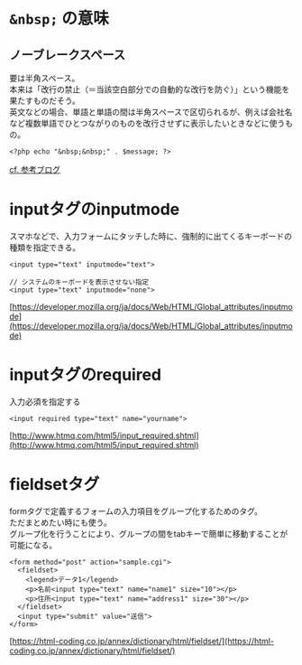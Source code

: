 # `&nbsp;` の意味
## ノーブレークスペース
要は半角スペース。  
本来は「改行の禁止（＝当該空白部分での自動的な改行を防ぐ）」という機能を果たすものだそう。  
英文などの場合、単語と単語の間は半角スペースで区切られるが、例えば会社名など複数単語でひとつながりのものを改行させずに表示したいときなどに使うもの。  
```
<?php echo "&nbsp;&nbsp;" . $message; ?>
```
[cf. 参考ブログ](https://www.asoblock.net/contents/nbsp)

# inputタグのinputmode
スマホなどで、入力フォームにタッチした時に、強制的に出てくるキーボードの種類を指定できる。
```
<input type="text" inputmode="text">

// システムのキーボードを表示させない指定
<input type="text" inputmode="none">
```
[https://developer.mozilla.org/ja/docs/Web/HTML/Global_attributes/inputmode](https://developer.mozilla.org/ja/docs/Web/HTML/Global_attributes/inputmode)

# inputタグのrequired
入力必須を指定する
```
<input required type="text" name="yourname"> 
```
[http://www.htmq.com/html5/input_required.shtml](http://www.htmq.com/html5/input_required.shtml)

# fieldsetタグ
formタグで定義するフォームの入力項目をグループ化するためのタグ。  
ただまとめたい時にも使う。  
グループ化を行うことにより、グループの間をtabキーで簡単に移動することが可能になる。
```
<form method="post" action="sample.cgi">
  <fieldset>
    <legend>データ1</legend>
    <p>名前<input type="text" name="name1" size="10"></p>
    <p>住所<input type="text" name="address1" size="30"></p>
  </fieldset>
  <input type="submit" value="送信">
</form>
```
[https://html-coding.co.jp/annex/dictionary/html/fieldset/](https://html-coding.co.jp/annex/dictionary/html/fieldset/)